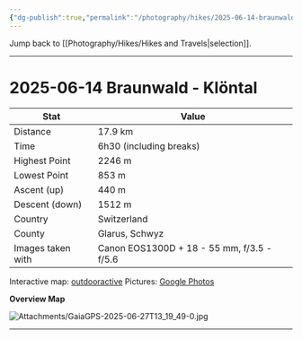 ```yaml
---
{"dg-publish":true,"permalink":"/photography/hikes/2025-06-14-braunwald-kloental/","hide":"true","updated":"2025-07-13T18:40:33.000+02:00"}
---
```


Jump back to [[Photography/Hikes/Hikes and Travels\|selection]].

---
# 2025-06-14 Braunwald - Klöntal

| Stat              | Value                                      |
| ----------------- | ------------------------------------------ |
| Distance          | 17.9 km                                    |
| Time              | 6h30 (including breaks)                    |
| Highest Point     | 2246 m                                     |
| Lowest Point      | 853 m                                      |
| Ascent (up)       | 440 m                                      |
| Descent (down)    | 1512 m                                     |
| Country           | Switzerland                                |
| County            | Glarus, Schwyz                             |
| Images taken with | Canon EOS1300D + 18 - 55 mm, f/3.5 - f/5.6 |

Interactive map: [outdooractive](https://www.outdooractive.com/en/route/hiking-trail/canton-of-glarus/braunwald-kloental/57076907/#dm=1)
Pictures: [Google Photos](https://photos.app.goo.gl/AzviwtzndqE3h2a39)

**Overview Map**

![Attachments/GaiaGPS-2025-06-27T13_19_49-0.jpg](/img/user/Attachments/GaiaGPS-2025-06-27T13_19_49-0.jpg)

---

